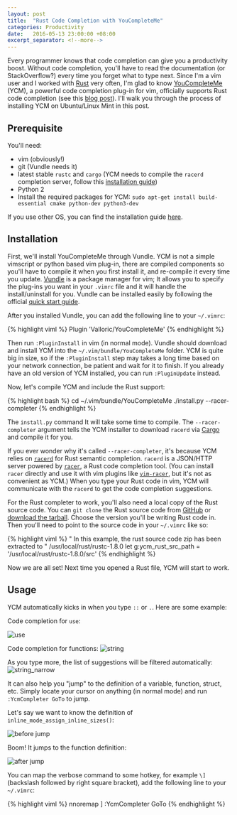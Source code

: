 ```yaml
---
layout: post
title:  "Rust Code Completion with YouCompleteMe"
categories: Productivity
date:   2016-05-13 23:00:00 +08:00
excerpt_separator: <!--more-->
---
```


Every programmer knows that code completion can give you a productivity boost. Without code completion, you'll have to read the documentation (or StackOverflow?) every time you forget what to type next. Since I'm a vim user and I worked with [Rust](https://www.rust-lang.org/) very often, I'm glad to know [YouCompleteMe](http://valloric.github.io/YouCompleteMe/) (YCM), a powerful code completion plug-in for vim, officially supports Rust code completion (see this [blog post](http://blog.jwilm.io/youcompleteme-rust/)). I'll walk you through the process of installing YCM on Ubuntu/Linux Mint in this post. 

<!--more-->

## Prerequisite
You'll need:

* vim (obviously!)
* git (Vundle needs it)
* latest stable `rustc` and `cargo` (YCM needs to compile the `racerd` completion server, follow this [installation guide](http://doc.rust-lang.org/book/getting-started.html#installing-rust))
* Python 2 
* Install the required packages for YCM: `sudo apt-get install build-essential cmake python-dev python3-dev`

If you use other OS, you can find the installation guide [here](https://github.com/Valloric/YouCompleteMe#installation).

## Installation

First, we'll install YouCompleteMe through Vundle. YCM is not a simple vimscript or python based vim plug-in, there are compiled components so you'll have to compile it when you first install it, and re-compile it every time you update. [Vundle](https://github.com/VundleVim/Vundle.vim) is a package manager for vim; It allows you to specify the plug-ins you want in your `.vimrc` file and it will handle the install/uninstall for you. Vundle can be installed easily by following the official [quick start guide](https://github.com/VundleVim/Vundle.vim#quick-start).

After you installed Vundle, you can add the following line to your `~/.vimrc`:

{% highlight viml %}
Plugin 'Valloric/YouCompleteMe'
{% endhighlight %}

Then run `:PluginInstall` in vim (in normal mode). Vundle should download and install YCM into the `~/.vim/bundle/YouCompleteMe` folder. YCM is quite big in size, so if the `:PluginInstall` step may takes a long time based on your network connection, be patient and wait for it to finish.  If you already have an old version of YCM installed, you can run `:PluginUpdate` instead.

Now, let's compile YCM and include the Rust support:

{% highlight bash %}
cd ~/.vim/bundle/YouCompleteMe
./install.py --racer-completer
{% endhighlight %}

The `install.py` command It will take some time to compile. The `--racer-completer` argument tells the YCM installer to download `racerd` via [Cargo](http://doc.crates.io/index.html) and compile it for you.

If you ever wonder why it's called `--racer-completer`, it's because YCM relies on [`racerd`](https://github.com/jwilm/racerd) for Rust semantic completion. `racerd` is a JSON/HTTP server powered by [`racer`](), a Rust code completion tool. (You can install `racer` directly and use it with vim plugins like [`vim-racer`](), but it's not as convenient as YCM.) When you type your Rust code in vim, YCM will communicate with the `racerd` to get the code completion suggestions.


For the Rust completer to work, you'll also need a local copy of the Rust source code. You can `git clone` the Rust source code from [GitHub](https://github.com/rust-lang/rust) or [download the tarball](https://www.rust-lang.org/downloads.html). Choose the version you'll be writing Rust code in. Then you'll need to point to the source code in your `~/.vimrc` like so:

{% highlight viml %}
" In this example, the rust source code zip has been extracted to
" /usr/local/rust/rustc-1.8.0
let g:ycm_rust_src_path = '/usr/local/rust/rustc-1.8.0/src'
{% endhighlight %}

Now we are all set! Next time you opened a Rust file, YCM will start to work.

## Usage

YCM automatically kicks in when  you type `::` or `.`. Here are some example:

Code completion for `use`:

![use]({{site_url}}/blog_assets/rust_ycm/use.png)

Code completion for functions:
![string]({{site_url}}/blog_assets/rust_ycm/string.png)

As you type more, the list of suggestions will be filtered automatically:
![string_narrow]({{site_url}}/blog_assets/rust_ycm/string_narrow.png)

It can also help you "jump" to the definition of a variable, function, struct, etc. Simply locate your cursor on anything (in normal mode) and run `:YcmCompleter GoTo` to jump.

Let's say we want to know the definition of `inline_mode_assign_inline_sizes()`:

![before jump]({{site_url}}/blog_assets/rust_ycm/jump_before.png)

Boom! It jumps to the function definition:

![after jump]({{site_url}}/blog_assets/rust_ycm/jump_after.png)

You can map the verbose command to some hotkey, for example `\]` (backslash followed by right square bracket),  add the following line to your `~/.vimrc`:

{% highlight viml %}
nnoremap <Leader>] :YcmCompleter GoTo<CR>
{% endhighlight %}


